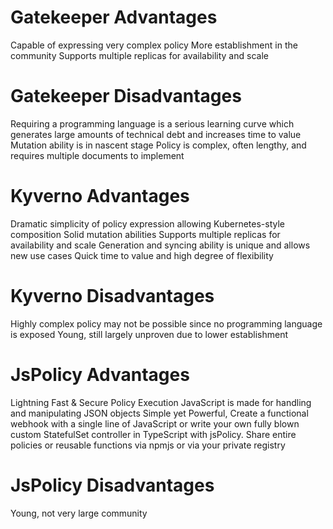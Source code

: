 # Gatekeeper Advantages

Capable of expressing very complex policy
More establishment in the community
Supports multiple replicas for availability and scale

# Gatekeeper Disadvantages

Requiring a programming language is a serious learning curve which generates large amounts of technical debt and increases time to value
Mutation ability is in nascent stage
Policy is complex, often lengthy, and requires multiple documents to implement



# Kyverno Advantages

Dramatic simplicity of policy expression allowing Kubernetes-style composition
Solid mutation abilities
Supports multiple replicas for availability and scale
Generation and syncing ability is unique and allows new use cases
Quick time to value and high degree of flexibility

# Kyverno Disadvantages

Highly complex policy may not be possible since no programming language is exposed
Young, still largely unproven due to lower establishment



# JsPolicy Advantages

Lightning Fast & Secure Policy Execution
JavaScript is made for handling and manipulating JSON objects
Simple yet Powerful, Create a functional webhook with a single line of JavaScript or write your own fully blown custom StatefulSet controller in TypeScript with jsPolicy.
Share entire policies or reusable functions via npmjs or via your private registry



# JsPolicy Disadvantages

Young, not very large community

